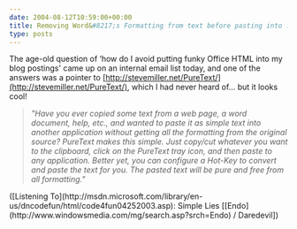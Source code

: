 ```yaml
---
date: 2004-08-12T10:59:00+00:00
title: Removing Word&#8217;s Formatting from text before pasting into .Text or other apps&#8230;
type: posts
---
```

The age-old question of &#8216;how do I avoid putting funky Office HTML into my blog postings' came up on an internal email list today, and one of the answers was a pointer to [http://stevemiller.net/PureText/](http://stevemiller.net/PureText/), which I had never heard of... but it looks cool!

> _"Have you ever copied some text from a web page, a word document, help, etc., and wanted to paste it as simple text into another application without getting all the formatting from the original source? PureText makes this simple. Just copy/cut whatever you want to the clipboard, click on the PureText tray icon, and then paste to any application. Better yet, you can configure a Hot-Key to convert and paste the text for you. The pasted text will be pure and free from all formatting."_

<div class="media">
  ([Listening To](http://msdn.microsoft.com/library/en-us/dncodefun/html/code4fun04252003.asp): Simple Lies [[Endo](http://www.windowsmedia.com/mg/search.asp?srch=Endo) / Daredevil])
</div>
